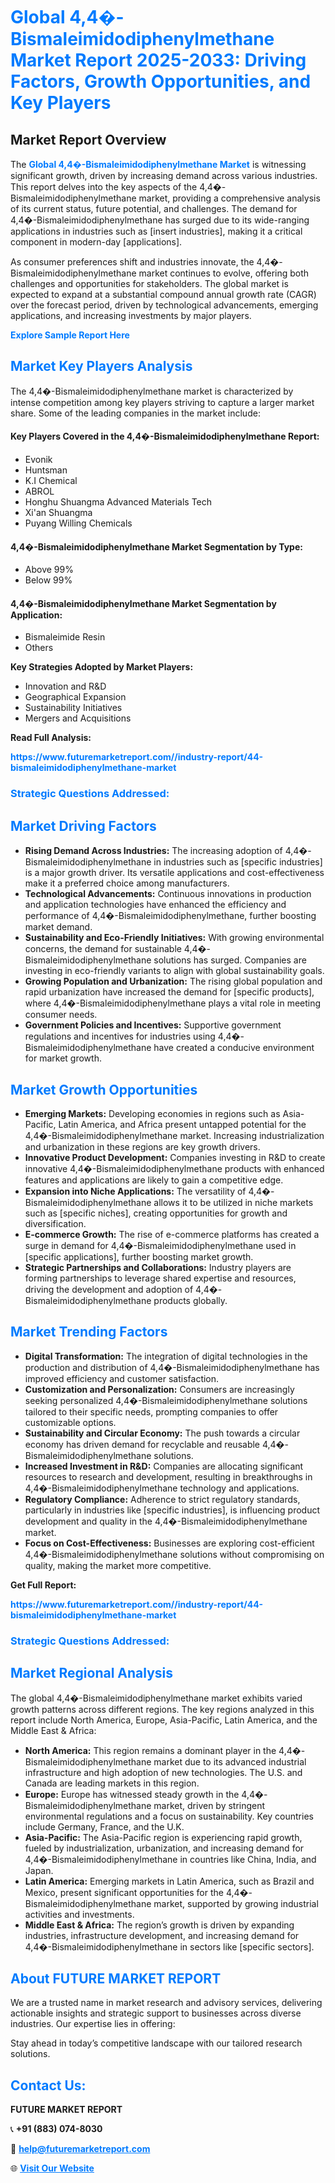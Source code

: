 <h1 style="color: #007BFF;">Global 4,4�-Bismaleimidodiphenylmethane Market Report 2025-2033: Driving Factors, Growth Opportunities, and Key Players</h1>

<section id="overview">
<h2>Market Report Overview</h2>
<p>The <a href="https://www.futuremarketreport.com//industry-report/44-bismaleimidodiphenylmethane-market" style="color: #007BFF; text-decoration: none;"><strong>Global 4,4�-Bismaleimidodiphenylmethane Market</strong></a> is witnessing significant growth, driven by increasing demand across various industries. This report delves into the key aspects of the 4,4�-Bismaleimidodiphenylmethane market, providing a comprehensive analysis of its current status, future potential, and challenges. The demand for 4,4�-Bismaleimidodiphenylmethane has surged due to its wide-ranging applications in industries such as [insert industries], making it a critical component in modern-day [applications].</p>
<p>As consumer preferences shift and industries innovate, the 4,4�-Bismaleimidodiphenylmethane market continues to evolve, offering both challenges and opportunities for stakeholders. The global market is expected to expand at a substantial compound annual growth rate (CAGR) over the forecast period, driven by technological advancements, emerging applications, and increasing investments by major players.</p>
</section>

<section id="overview">
<p><a href="https://www.futuremarketreport.com//request-sample/reportId=46947" style="color: #007BFF; text-decoration: none;"><strong>Explore Sample Report Here</strong></a></p>
</section>

<section id="key-players">
<h2 style="color: #007BFF;">Market Key Players Analysis</h2>
<p>The 4,4�-Bismaleimidodiphenylmethane market is characterized by intense competition among key players striving to capture a larger market share. Some of the leading companies in the market include:</p>
<h4>Key Players Covered in the 4,4�-Bismaleimidodiphenylmethane Report:</h4>
<ul><li>Evonik</li><li>Huntsman</li><li>K.I Chemical</li><li>ABROL</li><li>Honghu Shuangma Advanced Materials Tech</li><li>Xi&#039;an Shuangma</li><li>Puyang Willing Chemicals</li></ul>
<h4>4,4�-Bismaleimidodiphenylmethane Market Segmentation by Type:</h4>
<ul><li>Above 99%</li><li>Below 99%</li></ul>

<h4>4,4�-Bismaleimidodiphenylmethane Market Segmentation by Application:</h4>
<ul><li>Bismaleimide Resin</li><li>Others</li></ul>
<p><strong>Key Strategies Adopted by Market Players:</strong></p>
<ul>
<li>Innovation and R&D</li>
<li>Geographical Expansion</li>
<li>Sustainability Initiatives</li>
<li>Mergers and Acquisitions</li>
</ul>
</section>

<section>
<p><strong>Read Full Analysis: </strong></p><a href="https://www.futuremarketreport.com//industry-report/44-bismaleimidodiphenylmethane-market" style="color: #007BFF; text-decoration: none;"><strong>https://www.futuremarketreport.com//industry-report/44-bismaleimidodiphenylmethane-market</strong></a>
<h3 style="color: #007BFF;">Strategic Questions Addressed:</h3>
</section>

<section id="driving-factors">
<h2 style="color: #007BFF;">Market Driving Factors</h2>
<ul>
<li><strong>Rising Demand Across Industries:</strong> The increasing adoption of 4,4�-Bismaleimidodiphenylmethane in industries such as [specific industries] is a major growth driver. Its versatile applications and cost-effectiveness make it a preferred choice among manufacturers.</li>
<li><strong>Technological Advancements:</strong> Continuous innovations in production and application technologies have enhanced the efficiency and performance of 4,4�-Bismaleimidodiphenylmethane, further boosting market demand.</li>
<li><strong>Sustainability and Eco-Friendly Initiatives:</strong> With growing environmental concerns, the demand for sustainable 4,4�-Bismaleimidodiphenylmethane solutions has surged. Companies are investing in eco-friendly variants to align with global sustainability goals.</li>
<li><strong>Growing Population and Urbanization:</strong> The rising global population and rapid urbanization have increased the demand for [specific products], where 4,4�-Bismaleimidodiphenylmethane plays a vital role in meeting consumer needs.</li>
<li><strong>Government Policies and Incentives:</strong> Supportive government regulations and incentives for industries using 4,4�-Bismaleimidodiphenylmethane have created a conducive environment for market growth.</li>
</ul>
</section>

<section id="growth-opportunities">
<h2 style="color: #007BFF;">Market Growth Opportunities</h2>
<ul>
<li><strong>Emerging Markets:</strong> Developing economies in regions such as Asia-Pacific, Latin America, and Africa present untapped potential for the 4,4�-Bismaleimidodiphenylmethane market. Increasing industrialization and urbanization in these regions are key growth drivers.</li>
<li><strong>Innovative Product Development:</strong> Companies investing in R&D to create innovative 4,4�-Bismaleimidodiphenylmethane products with enhanced features and applications are likely to gain a competitive edge.</li>
<li><strong>Expansion into Niche Applications:</strong> The versatility of 4,4�-Bismaleimidodiphenylmethane allows it to be utilized in niche markets such as [specific niches], creating opportunities for growth and diversification.</li>
<li><strong>E-commerce Growth:</strong> The rise of e-commerce platforms has created a surge in demand for 4,4�-Bismaleimidodiphenylmethane used in [specific applications], further boosting market growth.</li>
<li><strong>Strategic Partnerships and Collaborations:</strong> Industry players are forming partnerships to leverage shared expertise and resources, driving the development and adoption of 4,4�-Bismaleimidodiphenylmethane products globally.</li>
</ul>
</section>

<section id="trending-factors">
<h2 style="color: #007BFF;">Market Trending Factors</h2>
<ul>
<li><strong>Digital Transformation:</strong> The integration of digital technologies in the production and distribution of 4,4�-Bismaleimidodiphenylmethane has improved efficiency and customer satisfaction.</li>
<li><strong>Customization and Personalization:</strong> Consumers are increasingly seeking personalized 4,4�-Bismaleimidodiphenylmethane solutions tailored to their specific needs, prompting companies to offer customizable options.</li>
<li><strong>Sustainability and Circular Economy:</strong> The push towards a circular economy has driven demand for recyclable and reusable 4,4�-Bismaleimidodiphenylmethane solutions.</li>
<li><strong>Increased Investment in R&D:</strong> Companies are allocating significant resources to research and development, resulting in breakthroughs in 4,4�-Bismaleimidodiphenylmethane technology and applications.</li>
<li><strong>Regulatory Compliance:</strong> Adherence to strict regulatory standards, particularly in industries like [specific industries], is influencing product development and quality in the 4,4�-Bismaleimidodiphenylmethane market.</li>
<li><strong>Focus on Cost-Effectiveness:</strong> Businesses are exploring cost-efficient 4,4�-Bismaleimidodiphenylmethane solutions without compromising on quality, making the market more competitive.</li>
</ul>
</section>

<section>
<p><strong>Get Full Report: </strong></p><a href="https://www.futuremarketreport.com//industry-report/44-bismaleimidodiphenylmethane-market" style="color: #007BFF; text-decoration: none;"><strong>https://www.futuremarketreport.com//industry-report/44-bismaleimidodiphenylmethane-market</strong></a>
<h3 style="color: #007BFF;">Strategic Questions Addressed:</h3>
</section>


<section id="regional-analysis">
<h2 style="color: #007BFF;">Market Regional Analysis</h2>
<p>The global 4,4�-Bismaleimidodiphenylmethane market exhibits varied growth patterns across different regions. The key regions analyzed in this report include North America, Europe, Asia-Pacific, Latin America, and the Middle East & Africa:</p>
<ul>
<li><strong>North America:</strong> This region remains a dominant player in the 4,4�-Bismaleimidodiphenylmethane market due to its advanced industrial infrastructure and high adoption of new technologies. The U.S. and Canada are leading markets in this region.</li>
<li><strong>Europe:</strong> Europe has witnessed steady growth in the 4,4�-Bismaleimidodiphenylmethane market, driven by stringent environmental regulations and a focus on sustainability. Key countries include Germany, France, and the U.K.</li>
<li><strong>Asia-Pacific:</strong> The Asia-Pacific region is experiencing rapid growth, fueled by industrialization, urbanization, and increasing demand for 4,4�-Bismaleimidodiphenylmethane in countries like China, India, and Japan.</li>
<li><strong>Latin America:</strong> Emerging markets in Latin America, such as Brazil and Mexico, present significant opportunities for the 4,4�-Bismaleimidodiphenylmethane market, supported by growing industrial activities and investments.</li>
<li><strong>Middle East & Africa:</strong> The region’s growth is driven by expanding industries, infrastructure development, and increasing demand for 4,4�-Bismaleimidodiphenylmethane in sectors like [specific sectors].</li>
</ul>
</section>

<footer>
<h2 style="color: #007BFF;">About FUTURE MARKET REPORT</h2>
<p>We are a trusted name in market research and advisory services, delivering actionable insights and strategic support to businesses across diverse industries. Our expertise lies in offering:</p>

<p>Stay ahead in today’s competitive landscape with our tailored research solutions.</p>

<h2 style="color: #007BFF;">Contact Us:</h2>
<p><strong>FUTURE MARKET REPORT</strong></p>
<p>📞 <strong>+91 (883) 074-8030</strong></p>
<p>📧 <strong><a href="mailto:help@futuremarketreport.com" style="color: #007BFF;">help@futuremarketreport.com</a></strong></p>
<p>🌐 <strong><a href="https://www.futuremarketreport.com/" style="color: #007BFF;">Visit Our Website</a></strong></p>
</footer>
